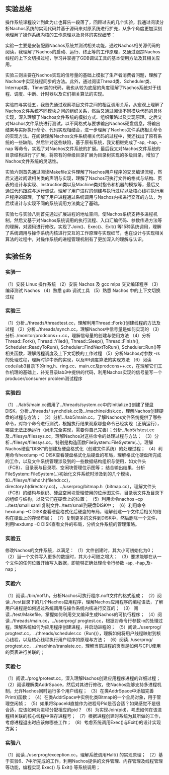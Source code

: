 ## 实验总结

操作系统课程设计到此为止也算告一段落了，回顾过去的几个实验，我通过阅读分析Nachos系统的实现代码并基于源码来对原系统进行扩充，从多个角度更加深刻地理解了操作系统内核的工作原理以及具体的实现细节：

实验一主要是安装配置Nachos系统并测试相关功能，通过Nachos相关源代码的阅读，我理解了Nachos的启动、运行、终止等的工作原理，又通过跟踪Nachos线程的上下文切换过程，学习并掌握了GDB调试工具的基本使用方法及其相关应用。

实验三则主要在Nachos实现的信号量的基础上模拟了生产者消费者问题，理解了Nachos中实现线程同步的方法。此外，通过阅读Thread类、Scheduler类、Interrupt类、Timer类的代码，我也从较为底层的角度理解了Nachos系统对于线程、调度、中断、计时器以及它们相关算法的实现。

实验四与实验五，我首先通过观察项目文件之间的相互调用关系，从宏观上理解了Nachos文件系统不同模块之间的组织关系，然后又通过阅读不同模块代码的具体实现，深入理解了Nachos文件系统的模拟方式、组织策略以及实现原理。之后又对Nachos文件系统进行测试，以不同格式与要求输出Nachos硬盘信息，将输出结果与实际执行命令、代码实现相结合，进一步理解了Nachos文件系统相关命令的实现方法。在阅读理解Nachos文件系统相关代码的过程中，我还找出了原有系统的一些缺陷，然后针对这些缺陷，基于原有系统，我又相继完成了-ap, -hap, -nap 等命令，实现了对Nachos文件系统的扩展。最后我又对Nachos文件系统的目录结构进行了扩展，将原有的单级目录扩展为目录树实现的多级目录，增加了Nachos文件系统的灵活性。

实验六则首先通过阅读Makefile文件理解了Nachos用户程序的交叉编译流程，然后又通过阅读相关类的声明与实现，理解了Nachos可执行文件的格式与结构、页表的设计与实现、Instruction类以及Machine类对指令和机器的模拟等，最后又通过代码跟踪与运行调试，理解了用户进程的创建与执行过程以及核心线程执行用户程序的原理，了解了用户进程通过系统调用与Nachos内核进行交互的方法，为后续设计与实现不同的系统调用方法奠定了基础。

实验七与实验八则首先通过扩展进程的地址空间，使Nachos系统支持多进程机制，然后又基于对Nachos系统调用的执行流程、入口汇编代码、参数传递方法等的理解，对源码进行修改，实现了Join()、Exec()、Exit() 等15种系统调用，理解了系统调用与操作系统内核进行交互的工作原理与实现细节，也在设计与实现相关算法的过程中，对操作系统的进程管理机制有了更加深入的理解与认识。

## 实验任务

### 实验一

（1）安装 Linux 操作系统
（2）安装 Nachos 及 gcc mips 交叉编译程序
（3）编译测试 Nachos
（4）熟悉 gdb 调试工具
（5）熟悉 Nachos 中的上下文切换过程

### 实验三

（1）分析../threads/threadtest.cc，理解利用Thread::Fork()创建线程的方法及过程
（2）分析../threads/synch.cc，理解Nachos中信号量是如何实现的
（3）分析../monitor/prodcons++.cc，理解信号量的创建与使用方法
（4）分析Thread::Fork(), Thread::Yiled(), Thread::Sleep(), 
Thread::Finish(), Scheduler::ReadyToRun(), Scheduler::FindNextToRun(), Scheduler::Run()等相关函数，理解线程调度及上下文切换的工作过程
（5）分析Nachos对参数 -rs 的处理过程，理解时钟中断的实现，以及RR调度算法的实现方法
（6）阅读code/lab3目录下的ring,h、ring.cc、main.cc及prodcons++.cc，在理解它们工作机理的基础上，补充目录lab3中提供的代码，利用Nachos实现的信号量写一个producer/consumer problem测试程序

### 实验四

（1）../lab5/main.cc调用了../threads/system.cc中的Initialize()创建了硬盘DISK。分析../threads/ synchdisk.cc及../machine/disk.cc，理解Nachos创建硬盘的过程与方法；
（2）分析../lab5/main.cc，了解Nachos文件系统提供了哪些命令，对每个命令进行测试，根据执行结果观察哪些命令已经实现（正确运行），哪些无法正确运行（尚未完全实现，需要你自己完善）；分析../lab5/fstest.cc及../filesys/filessys.cc，理解Nachos对这些命令的处理过程与方法；
（3）分析../filesys/filessys.cc，特别是构造函数FileSystem::FileSystem(..)，理解Nachos硬盘”DISK”的创建及硬盘格式化（创建文件系统）的处理过程；
（4）利用命令hexdump –C DISK查看硬盘格式化后硬盘的布局，理解格式化硬盘所完成的工作，以及文件系统管理涉及到的一些数据结构组织与使用，如文件头（FCB）、目录表与目录项、空闲块管理位示图等；
结合输出结果，分析FileSystem::FileSystem(..)初始化文件系统时涉及到的几个模块，如../filesys/filehdr.h(filehdr.cc)，directory.h(directory.cc)，../userprog/bitmap.h（bitmap.cc），理解文件头（FCB）的结构与组织、硬盘空闲块管理使用的位示图文件、目录表文件及目录下的组织与结构，以及它们在硬盘上的位置；
（5）利用命令nachos –cp ../test/small samll复制文件../test/small到硬盘DISK中；
（6）利用命令hexdump –C DISK查看硬盘格式化后硬盘的布局，理解创建一个文件后相关的结构在硬盘上的存储布局；
（7）复制更多的文件到DISK中，然后删除一个文件，利用hexdump –C DISK查看文件的布局，分析文件系统的管理策略。

### 实验五

修改Nachos的文件系统，以满足：
（1）文件创建时，其大小可初始化为0；
（2）当一个文件写入更多的数据时，其大小可随之增大；
（3）要求能够在从一个文件的任何位置开始写入数据，即能够正确处理命令行参数 -ap, -hap,及-nap；

### 实验六

（1）阅读../bin/noff.h，分析Nachos可执行程序.noff文件的格式组成；
（2）阅读../test目录下的几个Nachos应用程序，理解Nachos应用程序的编程语法，了解用户进程是如何通过系统调用与操作系统内核进行交互的；
（3） 阅读../test/Makefile，掌握如何利用交叉编译生成Nachos的可执行程序；
（4）阅读../threads/main.cc，../userprog/ progtest.cc，根据对命令行参数-x的处理过程，理解系统如何为应用程序创建进程，并启动进程的；
（5）阅读../userprog/ progtest.cc，../threads/scheduler.cc（Run()），理解如何将用户线程映射到核心线程，以及核心线程执行用户程序的原理与方法；
（6）阅读../userprog/ progtest.cc，../machine/translate.cc，理解当前进程的页表是如何与CPU使用的页表进行关联的；

### 实验七

（1）阅读../prog/protest.cc，深入理解Nachos创建应用程序进程的详细过程；
（2）阅读理解类AddrSpace，然后对其进行修改，使Nachos能够支持多进程机制，允许Nachos同时运行多个用户线程；
（3）在类AddrSpace中添加完善Print()函数；
（4）在类AddrSpace中实例化类Bitmap的一个全局对象，用于管理空闲帧；
（5）如果将SpaceId直接作为进程号Pid是否合适？如果感觉不是很合适，应该如何为进程分配相应的pid？
（6）为实现Join(pid)，考虑如何在该进程相关联的核心线程中保存进程号；
（7）根据进程创建时系统为其所做的工作，考虑进程退出时应该做哪些工作；
（8）考虑系统调用Exec()与Exit()的设计实现方案；

### 实验八

（1）阅读../userprog/exception.cc，理解系统调用Halt() 的实现原理；
（2）基于实验6、7中所完成的工作，利用Nachos提供的文件管理、内存管理及线程管理等功能，编程实现 Exec() 与 Exit() 等系统调用；

